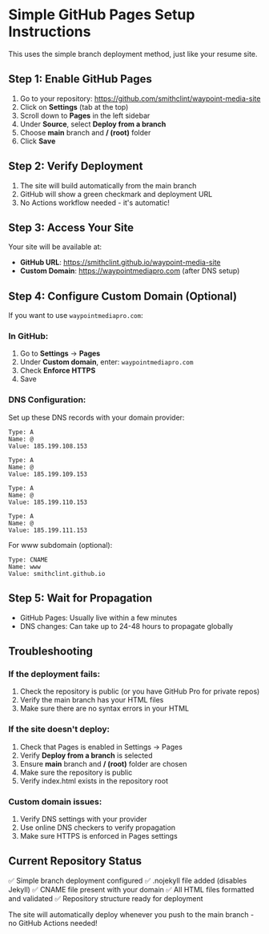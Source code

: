# Simple GitHub Pages Setup Instructions

This uses the simple branch deployment method, just like your resume site.

## Step 1: Enable GitHub Pages

1. Go to your repository: https://github.com/smithclint/waypoint-media-site
2. Click on **Settings** (tab at the top)
3. Scroll down to **Pages** in the left sidebar
4. Under **Source**, select **Deploy from a branch**
5. Choose **main** branch and **/ (root)** folder
6. Click **Save**

## Step 2: Verify Deployment

1. The site will build automatically from the main branch
2. GitHub will show a green checkmark and deployment URL
3. No Actions workflow needed - it's automatic!

## Step 3: Access Your Site

Your site will be available at:

- **GitHub URL**: https://smithclint.github.io/waypoint-media-site
- **Custom Domain**: https://waypointmediapro.com (after DNS setup)

## Step 4: Configure Custom Domain (Optional)

If you want to use `waypointmediapro.com`:

### In GitHub:

1. Go to **Settings** → **Pages**
2. Under **Custom domain**, enter: `waypointmediapro.com`
3. Check **Enforce HTTPS**
4. Save

### DNS Configuration:

Set up these DNS records with your domain provider:

```
Type: A
Name: @
Value: 185.199.108.153

Type: A
Name: @
Value: 185.199.109.153

Type: A
Name: @
Value: 185.199.110.153

Type: A
Name: @
Value: 185.199.111.153
```

For www subdomain (optional):

```
Type: CNAME
Name: www
Value: smithclint.github.io
```

## Step 5: Wait for Propagation

- GitHub Pages: Usually live within a few minutes
- DNS changes: Can take up to 24-48 hours to propagate globally

## Troubleshooting

### If the deployment fails:

1. Check the repository is public (or you have GitHub Pro for private repos)
2. Verify the main branch has your HTML files
3. Make sure there are no syntax errors in your HTML

### If the site doesn't deploy:

1. Check that Pages is enabled in Settings → Pages
2. Verify **Deploy from a branch** is selected
3. Ensure **main** branch and **/ (root)** folder are chosen
4. Make sure the repository is public
5. Verify index.html exists in the repository root

### Custom domain issues:

1. Verify DNS settings with your provider
2. Use online DNS checkers to verify propagation
3. Make sure HTTPS is enforced in Pages settings

## Current Repository Status

✅ Simple branch deployment configured
✅ .nojekyll file added (disables Jekyll)
✅ CNAME file present with your domain
✅ All HTML files formatted and validated
✅ Repository structure ready for deployment

The site will automatically deploy whenever you push to the main branch - no GitHub Actions needed!

